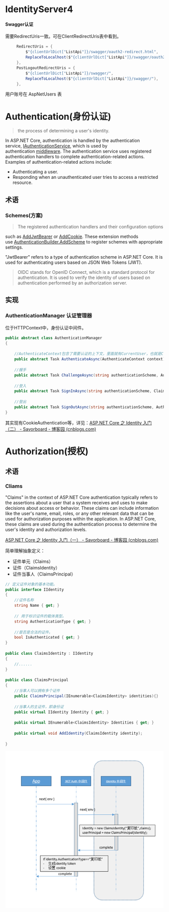 # IdentityServer4

#### Swagger认证

需要RedirectUris一致。可在ClientRedirectUris表中看到。
```cs
     RedirectUris = {
         $"{clientUrlDict["ListApi"]}/swagger/oauth2-redirect.html",
         ReplaceToLocalhost($"{clientUrlDict["ListApi"]}/swagger/oauth2-redirect.html"),
     },
     PostLogoutRedirectUris = {
         $"{clientUrlDict["ListApi"]}/swagger/",
         ReplaceToLocalhost($"{clientUrlDict["ListApi"]}/swagger/"),
     },

```

用户账号在 AspNetUsers 表


# Authentication(身份认证)

> the process of determining a user's identity.

In ASP.NET Core, authentication is handled by the authentication service, [IAuthenticationService](https://learn.microsoft.com/en-us/dotnet/api/microsoft.aspnetcore.authentication.iauthenticationservice), which is used by authentication [middleware](https://learn.microsoft.com/en-us/aspnet/core/fundamentals/middleware/?view=aspnetcore-8.0). The authentication service uses registered authentication handlers to complete authentication-related actions. Examples of authentication-related actions include:

- Authenticating a user.
- Responding when an unauthenticated user tries to access a restricted resource.

## 术语
### Schemes(方案)

> The registered authentication handlers and their configuration options

such as [AddJwtBearer](https://learn.microsoft.com/en-us/dotnet/api/microsoft.extensions.dependencyinjection.jwtbearerextensions.addjwtbearer) or [AddCookie](https://learn.microsoft.com/en-us/dotnet/api/microsoft.extensions.dependencyinjection.cookieextensions.addcookie). These extension methods use [AuthenticationBuilder.AddScheme](https://learn.microsoft.com/en-us/dotnet/api/microsoft.aspnetcore.authentication.authenticationbuilder.addscheme) to register schemes with appropriate settings.

"JwtBearer" refers to a type of authentication scheme in ASP.NET Core. It is used for authenticating users based on JSON Web Tokens (JWT).


> OIDC stands for OpenID Connect, which is a standard protocol for authentication. It is used to verify the identity of users based on authentication performed by an authorization server.


## 实现

### AuthenticationManager 认证管理器

位于HTTPContext中，身份认证中间件。

```cs
public abstract class AuthenticationManager
{

    //AuthenticateContext包含了需要认证的上下文，里面就有CurrentUser，也就是ClaimsPrincipal
    public abstract Task AuthenticateAsync(AuthenticateContext context);
    
    //握手
    public abstract Task ChallengeAsync(string authenticationScheme, AuthenticationProperties properties, ChallengeBehavior behavior);
    
    //登入
    public abstract Task SignInAsync(string authenticationScheme, ClaimsPrincipal principal, AuthenticationProperties properties);
    
    //登出
    public abstract Task SignOutAsync(string authenticationScheme, AuthenticationProperties properties);
}

```

其实现有CookieAuthentication等，详见：[ASP.NET Core 之 Identity 入门（二） - Savorboard - 博客园 (cnblogs.com)](https://www.cnblogs.com/savorboard/p/aspnetcore-identity2.html)

# Authorization(授权)

## 术语
### Cliams
"Claims" in the context of ASP.NET Core authentication typically refers to the assertions about a user that a system receives and uses to make decisions about access or behavior. These claims can include information like the user's name, email, roles, or any other relevant data that can be used for authorization purposes within the application. In ASP.NET Core, these claims are used during the authentication process to determine the user's identity and authorization levels.

[ASP.NET Core 之 Identity 入门（一） - Savorboard - 博客园 (cnblogs.com)](https://www.cnblogs.com/savorboard/p/aspnetcore-identity.html)

简单理解抽象定义：
- 证件单元（Claims） 
- 证件（ClaimsIdentity）
- 证件当事人（ClaimsPrincipal）

 
```cs
// 定义证件对象的基本功能。
public interface IIdentity
{
    //证件名称
    string Name { get; }
    
    // 用于标识证件的载体类型。
    string AuthenticationType { get; }
    
    //是否是合法的证件。
    bool IsAuthenticated { get; }
}

public class ClaimsIdentity : IIdentity
{
    //......
}

public class ClaimsPrincipal 
{
    //当事人可以拥有多个证件
    public ClaimsPrincipal(IEnumerable<ClaimsIdentity> identities){}
    
    //当事人的主证件，即身份证
    public virtual IIdentity Identity { get; }
    
    public virtual IEnumerable<ClaimsIdentity> Identities { get; }
    
    public virtual void AddIdentity(ClaimsIdentity identity);

}
```


![](../../attachments/Pasted%20image%2020240627160448.png)

